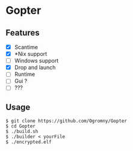 # Gopter

## Features
- [x] Scantime
- [x] \*Nix support
- [ ] Windows support
- [x] Drop and launch
- [ ] Runtime
- [ ] Gui ?
- [ ] ???

## Usage
```
$ git clone https://github.com/Ogromny/Gopter
$ cd Gopter
$ ./build.sh
$ ./builder < yourFile
$ ./encrypted.elf
```
